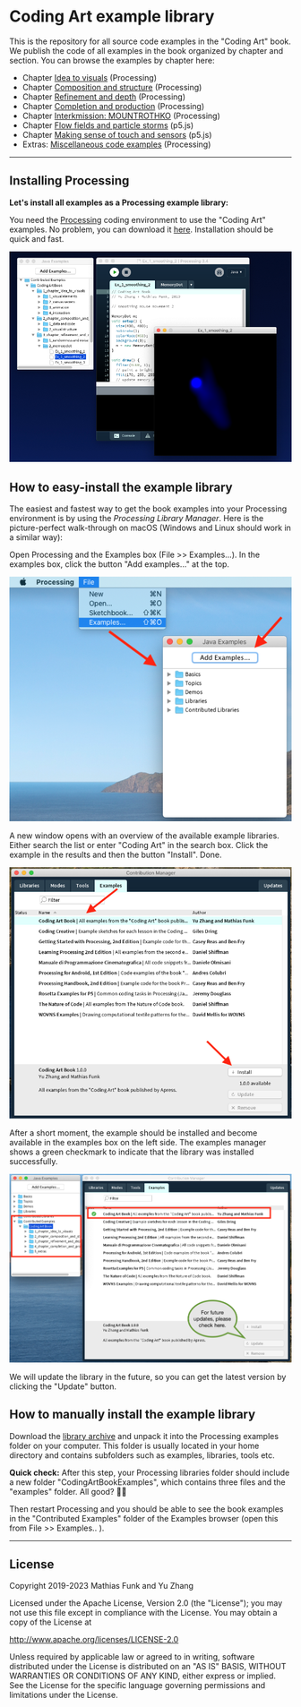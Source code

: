 # Coding Art example library

This is the repository for all source code examples in the "Coding Art" book. We publish the code of all examples in the book organized by chapter and section. You can browse the examples by chapter here:

* Chapter [Idea to visuals](/examples/1_chapter_idea_to_visuals) (Processing)
* Chapter [Composition and structure](/examples/2_chapter_composition_and_structure) (Processing)
* Chapter [Refinement and depth](/examples/3_chapter_refinement_and_depth) (Processing)
* Chapter [Completion and production](/examples/4_chapter_completion_and_production) (Processing)
* Chapter [Interkmission: MOUNTROTHKO](/examples/5_chapter_intermission_MOUNTROTHKO) (Processing)
* Chapter [Flow fields and particle storms](/examples/6_chapter_flow_fields) (p5.js)
* Chapter [Making sense of touch and sensors](/examples/7_chapter_touch_and_sensors) (p5.js)
* Extras: [Miscellaneous code examples](/examples/E_extras) (Processing)

---

## Installing Processing

**Let's install all examples as a Processing example library:**

You need the [Processing](https://processing.org) coding environment to use the "Coding Art" examples. No problem, you can download it [here](https://processing.org/download). Installation should be quick and fast.

![library usage example](assets/processing_library.png)


## How to easy-install the example library

The easiest and fastest way to get the book examples into your Processing environment is by using the _Processing Library Manager_. Here is the picture-perfect walk-through on macOS (Windows and Linux should work in a similar way):

Open Processing and the Examples box (File >> Examples...). In the examples box, click the button "Add examples..." at the top.

![easy installation step 1](assets/easy_step1.png)

A new window opens with an overview of the available example libraries. Either search the list or enter "Coding Art" in the search box. Click the example in the results and then the button "Install". Done.

![easy installation step 2](assets/easy_step2.png)

After a short moment, the example should be installed and become available in the examples box on the left side. The examples manager shows a green checkmark to indicate that the library was installed successfully.

![easy installation step 3](assets/easy_step3.png)

We will update the library in the future, so you can get the latest version by clicking the "Update" button.


## How to manually install the example library

Download the [library archive](https://codingart-book.github.io/examples/CodingArtBookExamples.zip) and unpack it into the Processing examples folder on your computer. This folder is usually located in your home directory and contains subfolders such as examples, libraries, tools etc.

__Quick check:__ After this step, your Processing libraries folder should include a new folder "CodingArtBookExamples", which contains three files and the "examples" folder. All good? 🏄‍♂️

Then restart Processing and you should be able to see the book examples in the "Contributed Examples" folder of the Examples browser (open this from File >> Examples.. ).


---

## License

Copyright 2019-2023 Mathias Funk and Yu Zhang

Licensed under the Apache License, Version 2.0 (the "License");
you may not use this file except in compliance with the License.
You may obtain a copy of the License at

http://www.apache.org/licenses/LICENSE-2.0

Unless required by applicable law or agreed to in writing, software
distributed under the License is distributed on an "AS IS" BASIS,
WITHOUT WARRANTIES OR CONDITIONS OF ANY KIND, either express or implied.
See the License for the specific language governing permissions and
limitations under the License.
